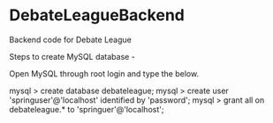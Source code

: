 # DebateLeagueBackend
Backend code for Debate League

Steps to create MySQL database -

Open MySQL through root login and type the below. 

mysql > create database debateleague;
mysql > create user 'springuser'@'localhost' identified by 'password';
mysql > grant all on debateleague.* to 'springuer'@'localhost';
